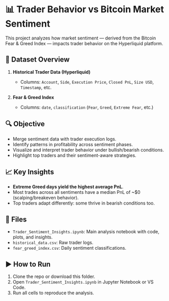 
# 📊 Trader Behavior vs Bitcoin Market Sentiment

This project analyzes how market sentiment — derived from the Bitcoin Fear & Greed Index — impacts trader behavior on the Hyperliquid platform.

## 📁 Dataset Overview

1. **Historical Trader Data (Hyperliquid)**  
   - Columns: `Account`, `Side`, `Execution Price`, `Closed PnL`, `Size USD`, `Timestamp`, etc.

2. **Fear & Greed Index**  
   - Columns: `date`, `classification` (`Fear`, `Greed`, `Extreme Fear`, etc.)

## 🔍 Objective

- Merge sentiment data with trader execution logs.
- Identify patterns in profitability across sentiment phases.
- Visualize and interpret trader behavior under bullish/bearish conditions.
- Highlight top traders and their sentiment-aware strategies.

## 📈 Key Insights

- **Extreme Greed days yield the highest average PnL**.
- Most trades across all sentiments have a median PnL of ~$0 (scalping/breakeven behavior).
- Top traders adapt differently: some thrive in bearish conditions too.

## 📂 Files

- `Trader_Sentiment_Insights.ipynb`: Main analysis notebook with code, plots, and insights.
- `historical_data.csv`: Raw trader logs.
- `fear_greed_index.csv`: Daily sentiment classifications.

## ▶️ How to Run

1. Clone the repo or download this folder.
2. Open `Trader_Sentiment_Insights.ipynb` in Jupyter Notebook or VS Code.
3. Run all cells to reproduce the analysis.




